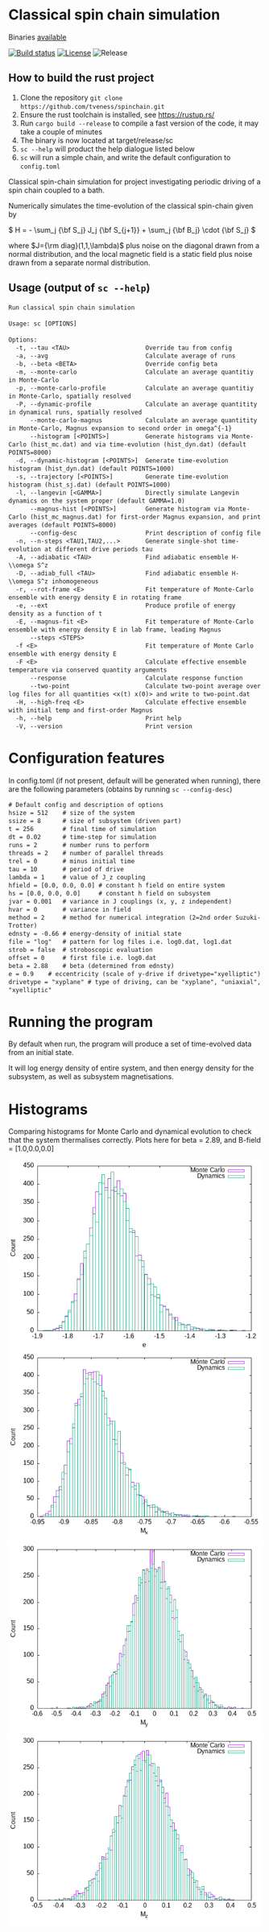 # Classical spin chain simulation

Binaries [available](https://github.com/tveness/spinchain/releases)

[![Build status](https://img.shields.io/github/actions/workflow/status/tveness/spinchain/rust.yml?style=for-the-badge)](https://github.com/tveness/spinchain/actions/workflows/rust.yml)
[![License](https://img.shields.io/github/license/tveness/spinchain?style=for-the-badge)](https://opensource.org/license/agpl-v3)
![Release](https://img.shields.io/github/v/tag/tveness/spinchain?label=latest%20release&style=for-the-badge)

## How to build the rust project

1. Clone the repository `git clone https://github.com/tveness/spinchain.git`
2. Ensure the rust toolchain is installed, see https://rustup.rs/
3. Run `cargo build --release` to compile a fast version of the code, it may
   take a couple of minutes
4. The binary is now located at target/release/sc
5. `sc --help` will product the help dialogue listed below
6. `sc` will run a simple chain, and write the default configuration to `config.toml`



Classical spin-chain simulation for project investigating periodic driving of a
spin chain coupled to a bath.

Numerically simulates the time-evolution of the classical spin-chain given by

$ H = - \sum_j  {\bf S_j} J_j {\bf S_{j+1}} + \sum_j {\bf B_j} \cdot {\bf S_j} $

where $J={\rm diag}(1,1,\lambda)$ plus noise on the diagonal drawn from a
normal distribution, and the local magnetic field is a static field plus noise
drawn from a separate normal distribution.

## Usage (output of `sc --help`)
```
Run classical spin chain simulation

Usage: sc [OPTIONS]

Options:
  -t, --tau <TAU>                     Override tau from config
  -a, --avg                           Calculate average of runs
  -b, --beta <BETA>                   Override config beta
  -m, --monte-carlo                   Calculate an average quantitiy in Monte-Carlo
  -p, --monte-carlo-profile           Calculate an average quantitiy in Monte-Carlo, spatially resolved
  -P, --dynamic-profile               Calculate an average quantitity in dynamical runs, spatially resolved
      --monte-carlo-magnus            Calculate an average quantitity in Monte-Carlo, Magnus expansion to second order in omega^{-1}
      --histogram [<POINTS>]          Generate histograms via Monte-Carlo (hist_mc.dat) and via time-evolution (hist_dyn.dat) (default POINTS=8000)
  -d, --dynamic-histogram [<POINTS>]  Generate time-evolution histogram (hist_dyn.dat) (default POINTS=1000)
  -s, --trajectory [<POINTS>]         Generate time-evolution histogram (hist_sj.dat) (default POINTS=1000)
  -l, --langevin [<GAMMA>]            Directly simulate Langevin dynamics on the system proper (default GAMMA=1.0)
      --magnus-hist [<POINTS>]        Generate histogram via Monte-Carlo (hist_mc_magnus.dat) for first-order Magnus expansion, and print averages (default POINTS=8000)
      --config-desc                   Print description of config file
  -n, --n-steps <TAU1,TAU2,...>       Generate single-shot time-evolution at different drive periods tau
  -A, --adiabatic <TAU>               Find adiabatic ensemble H-\\omega S^z
  -D, --adiab_full <TAU>              Find adiabatic ensemble H-\\omega S^z inhomogeneous
  -r, --rot-frame <E>                 Fit temperature of Monte-Carlo ensemble with energy density E in rotating frame
  -e, --ext                           Produce profile of energy density as a function of t
  -E, --magnus-fit <E>                Fit temperature of Monte-Carlo ensemble with energy density E in lab frame, leading Magnus
      --steps <STEPS>                 
  -f <E>                              Fit temperature of Monte Carlo ensemble with energy density E
  -F <E>                              Calculate effective ensemble temperature via conserved quantity arguments
      --response                      Calculate response function
      --two-point                     Calculate two-point average over log files for all quantities <x(t) x(0)> and write to two-point.dat
  -H, --high-freq <E>                 Calculate effective ensemble with initial temp and first-order Magnus
  -h, --help                          Print help
  -V, --version                       Print version
```


# Configuration features

In config.toml (if not present, default will be generated when running), there
are the following parameters  (obtains by running `sc --config-desc`)
```
# Default config and description of options
hsize = 512    # size of the system
ssize = 8      # size of subsystem (driven part)
t = 256        # final time of simulation
dt = 0.02      # time-step for simulation
runs = 2       # number runs to perform
threads = 2    # number of parallel threads
trel = 0       # minus initial time
tau = 10       # period of drive
lambda = 1     # value of J_z coupling
hfield = [0.0, 0.0, 0.0] # constant h field on entire system
hs = [0.0, 0.0, 0.0]     # constant h field on subsystem
jvar = 0.001   # variance in J couplings (x, y, z independent)
hvar = 0       # variance in field
method = 2     # method for numerical integration (2=2nd order Suzuki-Trotter)
ednsty = -0.66 # energy-density of initial state
file = "log"   # pattern for log files i.e. log0.dat, log1.dat
strob = false  # stroboscopic evaluation
offset = 0     # first file i.e. log0.dat
beta = 2.88    # beta (determined from ednsty)
e = 0.9    # eccentricity (scale of y-drive if drivetype="xyelliptic")
drivetype = "xyplane" # type of driving, can be "xyplane", "uniaxial", "xyelliptic" 

```

# Running the program

By default when run, the program will produce a set of time-evolved data from
an initial state.

It will log energy density of entire system, and then energy density for the
subsystem, as well as subsystem magnetisations.

# Histograms

Comparing histograms for Monte Carlo and dynamical evolution to check that the system thermalises correctly.
Plots here for beta = 2.89, and B-field = [1.0,0.0,0.0]

![Energy density](examples/hist_e.png)
![M_x density](examples/hist_mx.png)
![M_y density](examples/hist_my.png)
![M_z density](examples/hist_mz.png)

